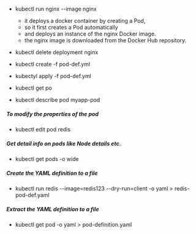 - kubectl run nginx --image nginx
    - it deploys a docker container by creating a Pod,
    - so it first creates a Pod automatically
    - and deploys an instance of the nginx Docker image.
    - the nginx image is downloaded from the Docker Hub repository.

- kubectl delete deployment nginx


- kubectl create -f pod-def.yml 


- kubectyl apply -f pod-def.yml 


- kubectl get po


- kubectl describe pod myapp-pod

##### To modify the properties of the pod
- kubectl edit pod redis


##### Get detail info on pods like Node details etc.
- kubectl get pods -o wide

##### Create the YAML definition to a file
- kubectl run redis --image=redis123 --dry-run=client -o yaml > redis-pod-def.yaml

##### Extract the YAML definition to a file
- kubectl get pod <pod-name> -o yaml > pod-definition.yaml